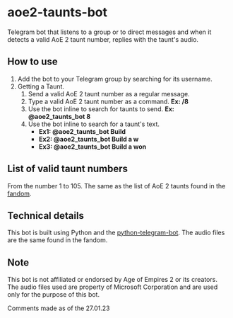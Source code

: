 # aoe2-taunts-bot

Telegram bot that listens to a group or to direct messages and when it detects a valid AoE 2 taunt number, replies with the taunt's audio. 


## How to use

1.  Add the bot to your Telegram group by searching for its username.
2.  Getting a Taunt. 
	1. Send a valid AoE 2 taunt number as a regular message.
	2. Type a valid AoE 2 taunt number as a command. **Ex: /8**
	3. Use the bot inline to search for taunts to send. **Ex: @aoe2_taunts_bot 8**
	3. Use the bot inline to search for a taunt's text. 
	    - **Ex1: @aoe2_taunts_bot Build**
	    - **Ex2: @aoe2_taunts_bot Build a w**
	    - **Ex3: @aoe2_taunts_bot Build a won**


## List of valid taunt numbers

From the number 1 to 105. The same as the list of AoE 2 taunts found in the [fandom](https://ageofempires.fandom.com/wiki/Taunts#Full_list_of_taunts).

## Technical details

This bot is built using Python and the [python-telegram-bot](https://github.com/python-telegram-bot/python-telegram-bot). The audio files are the same found in the fandom.

## Note

This bot is not affiliated or endorsed by Age of Empires 2 or its creators. The audio files used are property of Microsoft Corporation and are used only for the purpose of this bot.

Comments made as of the 27.01.23

